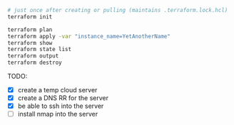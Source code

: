 ```sh
# just once after creating or pulling (maintains .terraform.lock.hcl)
terraform init

terraform plan
terraform apply -var "instance_name=YetAnotherName"
terraform show
terraform state list
terraform output
terraform destroy
```

TODO:

* [x] create a temp cloud server
* [x] create a DNS RR for the server
* [x] be able to ssh into the server
* [ ] install nmap into the server